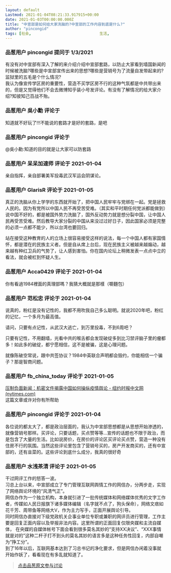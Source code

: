 ```yaml
---
layout: default
Lastmod: 2021-01-04T08:21:33.917915+00:00
date: 2021-01-03T00:00:00.000Z
title: "中宣部是如何给大家洗脑的?中宣部的工作内容到底是什么?"
author: "pincongid"
tags: [社会,								生活,								共产党]
---
```



### 品葱用户 **pincongid** 提问于 1/3/2021
    
有没有对中宣部有深入了解的来介绍介绍中宣部套路，以防止大家看到墙国新闻的时候被洗脑?哪些是中宣部宣传出来的思想?哪些是营销号为了流量自发带起来的?监狱里的五毛是个什么情况?  
我认为像宣传学区房的重要性，营造不买学区房不行的这种气氛都是中共带出来的，但是又觉得他们不会去微博知乎装小号发评论。有没有了解情况的给大家介绍?知彼知己百战不殆。
    
                

### 品葱用户 **吳小勳** 评论于 
        
知道就不好玩了!!!不能说的套路才是好的套路，是吧
        
                

### 品葱用户 **pincongid** 评论于 
        
@吳小勳:知道的目的就是让大家可以防套路
        
                

### 品葱用户 **呆呆加速师** 评论于 2021-01-04
        
亲自指挥，亲自部署美军投毒武汉军运会阴谋论。
        
                

### 品葱用户 **GlarisR** 评论于 2021-01-05
        
真正的洗脑从你上学学的东西就开始了，把中国人民牢牢与党绑在一起。党是拯救人民的。因为有党所以中国人民不再受苦受难。（其实和平时期任何党派都能做到）说中国不好的，都是被国外势力洗脑了，国外反动势力就是想分裂中国，让中国人民再受苦受难。然后教导大家分裂的中国从来没过过好日子，因此国家必须是完整的必须一点都不能少，所以台湾也要回归。  
  
站在接受这种教育的人的立场上很容易接受这样的说法，每一个中国人都有家国情怀，都是潜在的民族主义者。但是自从席上台后，现在民族主义被越来越煽动，越来越有种红卫兵的气势了，让人感到害怕。你在国内论坛上稍微发表一点点中立的看法，就会被杠到怀疑人生。
        
                

### 品葱用户 **Acca0429** 评论于 2021-01-04
        
你有看過1984裡面的真理部嗎？我猜大概就是那樣（嚼麵包）
        
                

### 品葱用户 **范松忠** 评论于 2021-01-04
        
说真的，粉红是没有记性的，我都不用吹我自己多么聪明。就说2020年吧，粉红的记忆，一个多月为最高值。  
  
请问，只要有点记性，从武汉大逃亡，到万里投毒，不到6周吧？  
  
只要有记性，不用翻墙，光看中共的喉舌都会发现破绽多到比习禁评脑子里的瘤都多！如此多的破绽，都宁愿相信，这不是被骗，这是心理问题。  
  
就像陈破空常说，跟中共签协议？1984中英联合声明都会毁约，你能相信一个骗子？那是智商问题。
        
                

### 品葱用户 **fb_china_today** 评论于 2021-01-05
        
[压制负面新闻：机密文件揭露中国如何操纵疫情舆论 - 纽约时报中文网 (nytimes.com)]( "https://cn.nytimes.com/china/20201219/china-coronavirus-censorship/")  
这篇文章或许对你有所帮助
        
                

### 品葱用户 **pincongid** 评论于 2021-01-04
        
各位说的都太大了，都是政治层面的，我认为中宣部思想都是从思想开始渗透的，就像营销号那样。买评论，只要话题，买点赞等等...宣传的话题也不限于政治，而是包含了大量的生活。比如说房价，在房价的评论区买评论买点赞，营造一种没有住房不行的氛围。当然这些评论里包含了营销号买的，房产开发商买的，还有中宣部的，还有韭菜的。这些评论到底什么成分，我真的很好奇
        
                

### 品葱用户 **水浅茶清** 评论于 2021-01-05
        
干过网评工作的怒答一波。  
习总上台以来，中宣部成立了专门管理互联网舆情工作的网信办，分两步走，实现了网络舆论环境的“风清气正”。  
网信办作为一个独立机构，本身就引进了一批传统媒体和网络媒体优秀的文字工作者，传媒如人民日报旗下诸多媒体编辑（名字就不点了，狗头保命），网络文痞如花千芳、周带鱼等网络大V，作为主力写手，正面开展舆论引导。  
同时网信办直接对下级党政机关企事业单位专职或兼职的网评员进行管理，工作主要是回复正面内容以及举报非法内容。这里所谓的正面回复仅限央媒和主流自媒体， 在央媒的自媒体帐号下面会看到很多莫名其妙的“支持XX决议”、“XXX事情就是对的”这种二杆子打不到头的莫名其妙的语言多是这种任务性回复，内部自嘲为“挣工分”。  
到了16年以后，互联网基本达到了习总书记的净化要求，但是网信办闲着没事就开始作妖了，看看现在有多乱就知道了。
        
                





> [点击品葱原文参与讨论](https://pincong.rocks/question/35230)

